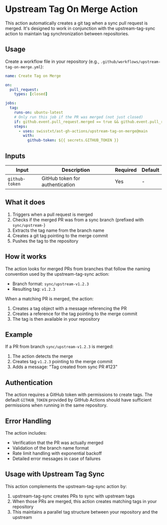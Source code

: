 # Upstream Tag On Merge Action

This action automatically creates a git tag when a sync pull request is merged. It's designed to work in conjunction with the upstream-tag-sync action to maintain tag synchronization between repositories.

## Usage

Create a workflow file in your repository (e.g., `.github/workflows/upstream-tag-on-merge.yml`):

```yaml
name: Create Tag on Merge

on:
  pull_request:
    types: [closed]

jobs:
  tag:
    runs-on: ubuntu-latest
    # Only run this job if the PR was merged (not just closed)
    if: github.event.pull_request.merged == true && github.event.pull_request.base.label == "${{ github.event.repo.owner }}:${{ github.event.repo.default_branch }}"
    steps:
      - uses: swisstxt/ast-gh-actions/upstream-tag-on-merge@main
        with:
          github-token: ${{ secrets.GITHUB_TOKEN }}
```

## Inputs

| Input | Description | Required | Default |
|-------|-------------|----------|---------|
| `github-token` | GitHub token for authentication | Yes | - |

## What it does

1. Triggers when a pull request is merged
2. Checks if the merged PR was from a sync branch (prefixed with `sync/upstream-`)
3. Extracts the tag name from the branch name
4. Creates a git tag pointing to the merge commit
5. Pushes the tag to the repository

## How it works

The action looks for merged PRs from branches that follow the naming convention used by the upstream-tag-sync action:

- Branch format: `sync/upstream-v1.2.3`
- Resulting tag: `v1.2.3`

When a matching PR is merged, the action:

1. Creates a tag object with a message referencing the PR
2. Creates a reference for the tag pointing to the merge commit
3. The tag is then available in your repository

## Example

If a PR from branch `sync/upstream-v1.2.3` is merged:

1. The action detects the merge
2. Creates tag `v1.2.3` pointing to the merge commit
3. Adds a message: "Tag created from sync PR #123"

## Authentication

The action requires a GitHub token with permissions to create tags. The default `GITHUB_TOKEN` provided by GitHub Actions should have sufficient permissions when running in the same repository.

## Error Handling

The action includes:

- Verification that the PR was actually merged
- Validation of the branch name format
- Rate limit handling with exponential backoff
- Detailed error messages in case of failures

## Usage with Upstream Tag Sync

This action complements the upstream-tag-sync action by:

1. upstream-tag-sync creates PRs to sync with upstream tags
2. When those PRs are merged, this action creates matching tags in your repository
3. This maintains a parallel tag structure between your repository and the upstream
